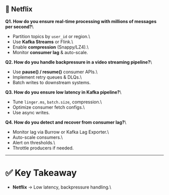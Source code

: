 
## 🔹 Netflix

**Q1. How do you ensure real-time processing with millions of messages
per second?**\
- Partition topics by `user_id` or region.\
- Use **Kafka Streams** or Flink.\
- Enable **compression** (Snappy/LZ4).\
- Monitor **consumer lag** & auto-scale.

**Q2. How do you handle backpressure in a video streaming pipeline?**\
- Use **pause() / resume()** consumer APIs.\
- Implement retry queues & DLQs.\
- Batch writes to downstream systems.

**Q3. How do you ensure low latency in Kafka pipeline?**\
- Tune `linger.ms`, `batch.size`, compression.\
- Optimize consumer fetch configs.\
- Use async writes.

**Q4. How do you detect and recover from consumer lag?**\
- Monitor lag via Burrow or Kafka Lag Exporter.\
- Auto-scale consumers.\
- Alert on thresholds.\
- Throttle producers if needed.


------------------------------------------------------------------------

# ✅ Key Takeaway

-   **Netflix** → Low latency, backpressure handling.\

